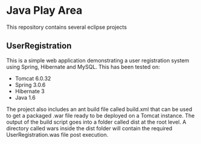 Java Play Area
==============

This repository contains several eclipse projects

UserRegistration
----------------

This is a simple web application demonstrating a user registration system using Spring, Hibernate and MySQL. This has been tested on:

* Tomcat 6.0.32
* Spring 3.0.6
* Hibernate 3
* Java 1.6

The project also includes an ant build file called build.xml that can be used to get a packaged .war file ready to be deployed on a Tomcat instance.
The output of the build script goes into a folder called dist at the root level. A directory called wars inside the dist folder will contain the required UserRegistration.was file post execution.